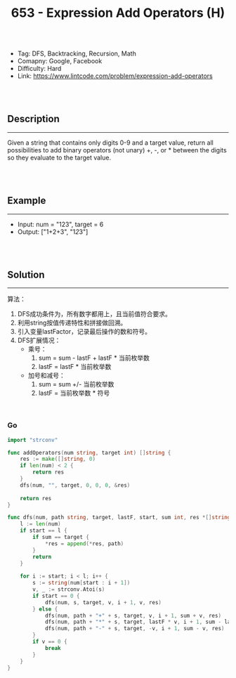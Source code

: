 # <center>653 - Expression Add Operators (H)</center> 



<br></br>

* Tag: DFS, Backtracking, Recursion, Math
* Comapny: Google, Facebook
* Difficulty: Hard
* Link: https://www.lintcode.com/problem/expression-add-operators

<br></br>



## Description
----
Given a string that contains only digits 0-9 and a target value, return all possibilities to add binary operators (not unary) +, -, or * between the digits so they evaluate to the target value.

<br></br>



## Example
----
- Input: num = "123", target = 6
- Output: ["1+2+3", "1*2*3"] 

<br></br>



## Solution
----
算法：
1. DFS成功条件为，所有数字都用上，且当前值符合要求。
2. 利用string按值传递特性和拼接做回溯。
3. 引入变量lastFactor，记录最后操作的数和符号。
4. DFS扩展情况：
    - 乘号：
        1. sum = sum - lastF + lastF * 当前枚举数
		2. lastF = lastF * 当前枚举数
    - 加号和减号：
		1. sum = sum +/- 当前枚举数
		2. lastF = 当前枚举数 * 符号

<br>


### Go
```go
import "strconv"

func addOperators(num string, target int) []string {
    res := make([]string, 0)
    if len(num) < 2 {
        return res
    }
    dfs(num, "", target, 0, 0, 0, &res)
    
    return res
}

func dfs(num, path string, target, lastF, start, sum int, res *[]string) {
    l := len(num)
    if start == l {
        if sum == target {
            *res = append(*res, path)
        }
        return
    }
    
    for i := start; i < l; i++ {
        s := string(num[start : i + 1])
        v, _ := strconv.Atoi(s)
        if start == 0 {
            dfs(num, s, target, v, i + 1, v, res)
        } else {
            dfs(num, path + "+" + s, target, v, i + 1, sum + v, res)
            dfs(num, path + "*" + s, target, lastF * v, i + 1, sum - lastF + lastF * v, res)
            dfs(num, path + "-" + s, target, -v, i + 1, sum - v, res)
        }
        if v == 0 {
            break
        }
    }
}
```

<br>
